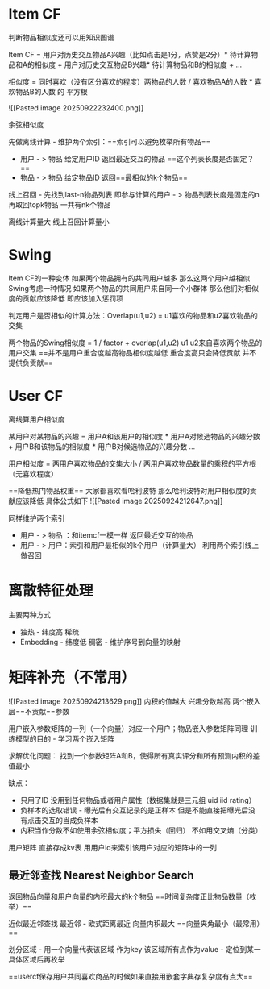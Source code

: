 # Item CF

判断物品相似度还可以用知识图谱

Item CF = 用户对历史交互物品A兴趣（比如点击是1分，点赞是2分）* 待计算物品和A的相似度 + 用户对历史交互物品B兴趣* 待计算物品和B的相似度 + ...

相似度 = 同时喜欢（没有区分喜欢的程度）两物品的人数 / 喜欢物品A的人数 * 喜欢物品B的人数 的 平方根

![[Pasted image 20250922232400.png]]

余弦相似度

先做离线计算 - 维护两个索引：==索引可以避免枚举所有物品==
+ 用户 - > 物品 给定用户ID 返回最近交互的物品 ==这个列表长度是否固定？==
+ 物品 - > 物品 给定物品ID 返回==最相似的k个物品==

线上召回 - 先找到last-n物品列表 即参与计算的用户 - > 物品列表长度是固定的n
再取回topk物品 一共有nk个物品

离线计算量大 线上召回计算量小

# Swing

Item CF的一种变体 如果两个物品拥有的共同用户越多 那么这两个用户越相似 Swing考虑一种情况 如果两个物品的共同用户来自同一个小群体 那么他们对相似度的贡献应该降低 即应该加入惩罚项

判定用户是否相似的计算方法：Overlap(u1,u2) = u1喜欢的物品和u2喜欢物品的交集

两个物品的Swing相似度 = 1 / factor + overlap(u1,u2) u1 u2来自喜欢两个物品的用户交集 
==并不是用户重合度越高物品相似度越低 重合度高只会降低贡献 并不提供负贡献==

# User CF 

离线算用户相似度

某用户对某物品的兴趣 = 用户A和该用户的相似度 * 用户A对候选物品的兴趣分数 + 用户B和该物品的相似度 * 用户B对候选物品的兴趣分数 ... 

用户相似度 = 两用户喜欢物品的交集大小 / 两用户喜欢物品数量的乘积的平方根 （无喜欢程度）

==降低热门物品权重== 大家都喜欢看哈利波特 那么哈利波特对用户相似度的贡献应该降低
具体公式如下
![[Pasted image 20250924212647.png]]

同样维护两个索引
+ 用户 - > 物品 ：和itemcf一模一样 返回最近交互的物品
+ 用户 - > 用户：索引和用户最相似的k个用户（计算量大）
利用两个索引线上做召回

# 离散特征处理

主要两种方式
+ 独热 - 纬度高 稀疏
+ Embedding - 纬度低 稠密 - 维护序号到向量的映射

# 矩阵补充（不常用）
![[Pasted image 20250924213629.png]]
内积的值越大 兴趣分数越高
两个嵌入层==不贡献==参数

用户嵌入参数矩阵的一列（一个向量）对应一个用户；物品嵌入参数矩阵同理
训练模型的目的 - 学习两个嵌入矩阵

求解优化问题： 找到一个参数矩阵A和B，使得所有真实评分和所有预测内积的差值最小

缺点：
+ 只用了ID 没用到任何物品或者用户属性（数据集就是三元组 uid iid rating）
+ 负样本的选取错误 - 曝光后有交互记录的是正样本 但是不能直接把曝光后没有点击交互的当成负样本
+ 内积当作分数不如使用余弦相似度；平方损失（回归） 不如用交叉熵（分类）

用户矩阵 直接存成kv表 用用户id来索引该用户对应的矩阵中的一列

## 最近邻查找 Nearest Neighbor Search
返回物品向量和用户向量的内积最大的k个物品 ==时间复杂度正比物品数量（枚举）==

近似最近邻查找
最近邻 - 欧式距离最近 向量内积最大 ==向量夹角最小（最常用）==

划分区域 - 用一个向量代表该区域 作为key 该区域所有点作为value - 定位到某一具体区域后再枚举

==usercf保存用户共同喜欢商品的时候如果直接用嵌套字典存复杂度有点大==

